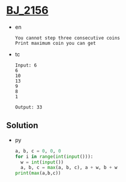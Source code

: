 # [BJ_2156](https://acmicpc.net/problem/2156)

* en

  ```en
  You cannot step three consecutive coins
  Print maximum coin you can get
  ```

* tc

  ```tc
  Input: 6
  6
  10
  13
  9
  8
  1

  Output: 33
  ```

## Solution

* py

  ```py
  a, b, c = 0, 0, 0
  for i in range(int(input())):
    w = int(input())
    a, b, c = max(a, b, c), a + w, b + w
  print(max(a,b,c))
  ```
